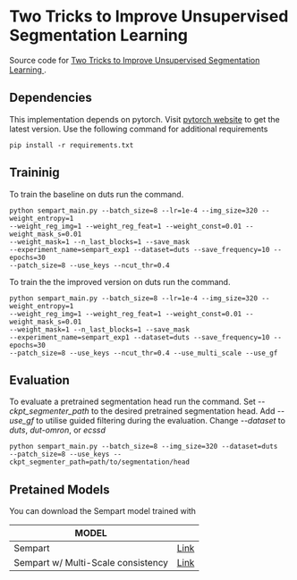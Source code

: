 # Two Tricks to Improve Unsupervised Segmentation Learning
Source code for [Two Tricks to Improve Unsupervised Segmentation Learning
](https://arxiv.org/abs/2404.03392).
## Dependencies
This implementation depends on pytorch. Visit [pytorch website](https://pytorch.org/get-started/locally/) to 
get the latest version. Use the following command for additional requirements

```
pip install -r requirements.txt
```

## Traininig
To train the baseline on duts run the command.
```
python sempart_main.py --batch_size=8 --lr=1e-4 --img_size=320 --weight_entropy=1 
--weight_reg_img=1 --weight_reg_feat=1 --weight_const=0.01 --weight_mask_s=0.01 
--weight_mask=1 --n_last_blocks=1 --save_mask 
--experiment_name=sempart_exp1 --dataset=duts --save_frequency=10 --epochs=30 
--patch_size=8 --use_keys --ncut_thr=0.4
```
To train the the improved version on duts run the command.
```
python sempart_main.py --batch_size=8 --lr=1e-4 --img_size=320 --weight_entropy=1 
--weight_reg_img=1 --weight_reg_feat=1 --weight_const=0.01 --weight_mask_s=0.01 
--weight_mask=1 --n_last_blocks=1 --save_mask 
--experiment_name=sempart_exp1 --dataset=duts --save_frequency=10 --epochs=30 
--patch_size=8 --use_keys --ncut_thr=0.4 --use_multi_scale --use_gf
```

## Evaluation
To evaluate a pretrained segmentation head run the command. Set *--ckpt_segmenter_path* to 
the desired pretrained segmentation head. Add *--use_gf* to utilise guided filtering during the evaluation.
Change *--dataset* to *duts*, *dut-omron*, or *ecssd*
```
python sempart_main.py --batch_size=8 --img_size=320 --dataset=duts 
--patch_size=8 --use_keys --ckpt_segmenter_path=path/to/segmentation/head
```

## Pretained Models
You can download the Sempart model trained with 

| MODEL                              |                                                                                            |
|------------------------------------|--------------------------------------------------------------------------------------------|
| Sempart                            | [Link](https://drive.google.com/file/d/1d8HpA-8kCKC1V7aJxh4ayFXzzSOcSjFU/view?usp=sharing)                                                                                   |
| Sempart w/ Multi-Scale consistency | [Link](https://drive.google.com/file/d/1GsFCI9mF3p7HdyFZsgPLBIJcZsCRSV-e/view?usp=sharing) |

